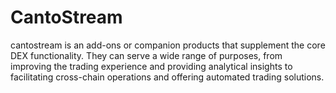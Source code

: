 # CantoStream
cantostream is an  add-ons or companion products that supplement the core DEX functionality. They can serve a wide range of purposes, from improving the trading experience and providing analytical insights to facilitating cross-chain operations and offering automated trading solutions.
